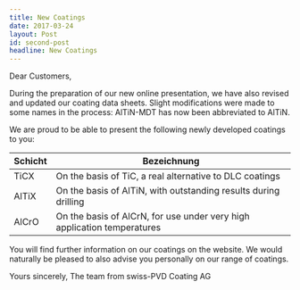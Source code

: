```yaml
---
title: New Coatings
date: 2017-03-24
layout: Post
id: second-post
headline: New Coatings
---
```

Dear Customers,

During the preparation of our new online presentation, we have also revised and updated our coating data sheets. Slight modifications were made to some names in the process: AlTiN-MDT has now been abbreviated to AlTiN.

We are proud to be able to present the following newly developed coatings to you:


| Schicht | Bezeichnung |
| ------- | ----------- |
| TiCX    | On the basis of TiC, a real alternative to DLC coatings |
| AlTiX   | On the basis of AlTiN, with outstanding results during drilling |
| AlCrO   | On the basis of AlCrN, for use under very high application temperatures |

You will find further information on our coatings on the website. We would naturally be pleased to also advise you personally on our range of coatings.

Yours sincerely,
The team from swiss-PVD Coating AG
